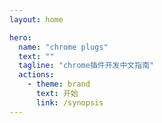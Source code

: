 ```yaml
---
layout: home

hero:
  name: "chrome plugs"
  text: ""
  tagline: "chrome插件开发中文指南"
  actions:
    - theme: brand
      text: 开始
      link: /synopsis
---
```


